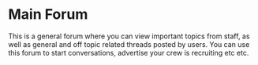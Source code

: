 # Main Forum

This is a general forum where you can view important topics from staff, as well as general and off topic related threads posted by users. You can use this forum to start conversations, advertise your crew is recruiting etc etc.
